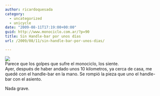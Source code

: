 ```yaml
---
author: ricardoquesada
category:
  - uncategorized
  - unicycle
date: "2009-08-11T17:19:00+00:00"
guid: http://www.monociclo.com.ar/?p=90
title: Sin Handle-bar por unos días
url: /2009/08/11/sin-handle-bar-por-unos-dias/

---
```

[![](/wp-content/uploads/2009/08/564fb-img_3899.jpg?w=300)](/wp-content/uploads/2009/08/564fb-img_3899.jpg)  
Parece que los golpes que sufre el monociclo, los siente.  
Ayer, después de haber andado unos 10 kilometros, ya cerca de casa, me quedé con el handle-bar en la mano. Se rompió la pieza que uno el handle-bar con el asiento.

Nada grave.
